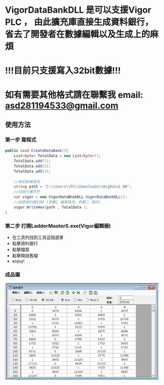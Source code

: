 # VigorDataBankDLL 是可以支援Vigor PLC ， 由此擴充庫直接生成資料銀行，省去了開發者在數據編輯以及生成上的麻煩
# !!!目前只支援寫入32bit數據!!!
# 如有需要其他格式請在聯繫我 email: asd281194533@gmail.com

## 使用方法

### 第一步 寫程式
``` C#
public void CreateDataBank(){
    List<byte> TotalData = new List<byte>();
    TotalData.add(1);
    TotalData.add(2);
    TotalData.add(3);
    
    //指定創建路徑
    string path = "C:\\Users\\PC\\Downloads\\BigData1.DB";
    //初始化擴充件
    var vigor = new VigorDataBnakDLL.VigorDataBankDLL();
    //創建資料銀行DB (參數1 檔案路徑，參數二 資料)
    vigor.WriteHex(path , TotalData );
}
```

### 第二步 打開LadderMasterS.exe(Vigor編輯器)
- 在工具列找到工具這個選單
- 點擊資料銀行
- 點擊檔案
- 點擊開啟舊檔
- enjoy!

### 成品圖

![image](VigorDataBnakDLL/Image/01.png)
